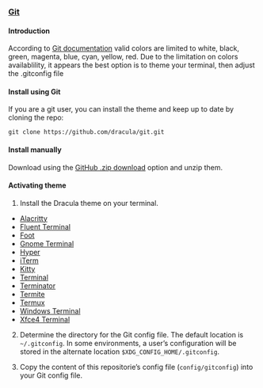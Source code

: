 ### [Git](http://git-scm.com/)

#### Introduction

According to [Git documentation](https://git-scm.com/docs/git-config) valid colors are limited to white, black, green, magenta, blue, cyan, yellow, red.
Due to the limitation on colors availablility, it appears the best option is to theme your terminal, then adjust the .gitconfig file

#### Install using Git

If you are a git user, you can install the theme and keep up to date by cloning the repo:

    git clone https://github.com/dracula/git.git

#### Install manually

Download using the [GitHub .zip download](https://github.com/dracula/git/archive/master.zip) option and unzip them.

#### Activating theme

1. Install the Dracula theme on your terminal.
- [Alacritty](https://draculatheme.com/alacritty)
- [Fluent Terminal](https://draculatheme.com/fluent-terminal)
- [Foot](https://draculatheme.com/foot-terminal)
- [Gnome Terminal](https://draculatheme.com/gnome-terminal)
- [Hyper](https://draculatheme.com/hyper)
- [iTerm](https://draculatheme.com/iterm)
- [Kitty](https://draculatheme.com/kitty)
- [Terminal](https://draculatheme.com/terminal)
- [Terminator](https://draculatheme.com/terminator)
- [Termite](https://draculatheme.com/termite)
- [Termux](https://draculatheme.com/termux)
- [Windows Terminal](https://draculatheme.com/windows-terminal)
- [Xfce4 Terminal](https://draculatheme.com/xfce4-terminal)

2. Determine the directory for the Git config file. The default location is `~/.gitconfig`. In some environments, a user’s configuration will be stored in the alternate location `$XDG_CONFIG_HOME/.gitconfig`.

3. Copy the content of this repositorie’s config file (`config/gitconfig`) into your Git config file.
